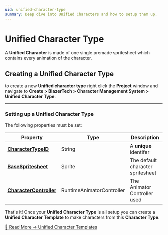 ```yaml
---
uid: unified-character-type
summary: Deep dive into Unified Characters and how to setup them up.
---
```


# Unified Character Type
A **Unified Character** is made of one single premade spritesheet which contains every animation of the character.

## Creating a Unified Character Type
to create a new **Unified character type** right click the **Project** window and navigate to **Create > BlazerTech > Character Management System > Unified Character Type**.

---

### Setting up a Unified Character Type
The following properties must be set:

| Property                | Type                      | Description
|-----------------------------------------------------------------------------|---------------------------|---------------------------
| **[CharacterTypeID](xref:character-type-core#character-type-id)**         | String                    | A **unique** identifer
| **[BaseSpritesheet](xref:character-type-core#base-spritesheet)**         | Sprite                    | The default character spritesheet
| **[CharacterController](xref:character-type-core#character-controller)** | RuntimeAnimatorController | The Animator Controller used

That's it! Once your **Unified Character Type** is all setup you can create a **Unified Character Template** to make characters from this **Character Type**.

[🔗 Read More → Unified Character Templates](character-templates.md#unified-character-template)